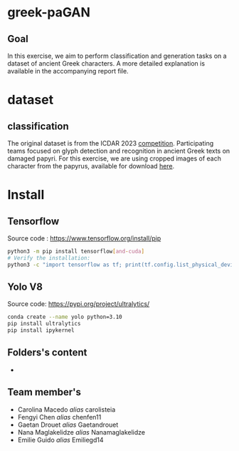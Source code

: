 # greek-paGAN

## Goal
In this exercise, we aim to perform classification and generation tasks on a dataset of ancient Greek characters. A more detailed explanation is available in the accompanying report file.

# dataset
## classification
The original dataset is from the ICDAR 2023 [competition](https://lme.tf.fau.de/competitions/2023-competition-on-detection-and-recognition-of-greek-letters-on-papyri/). Participating teams focused on glyph detection and recognition in ancient Greek texts on damaged papyri. For this exercise, we are using cropped images of each character from the papyrus, available for download [here](https://www.dropbox.com/scl/fo/xmzzg3rks3f9xf0s5i4bz/ABAEORqLtKzgfCxIqjGahPg?rlkey=mtr91csjom9h1274ppeem2gss&st=igv0rka5&dl=0).

# Install
## Tensorflow
Source code : https://www.tensorflow.org/install/pip
```bash
python3 -m pip install tensorflow[and-cuda]
# Verify the installation:
python3 -c "import tensorflow as tf; print(tf.config.list_physical_devices('GPU'))"
```

## Yolo V8
Source code: https://pypi.org/project/ultralytics/
```bash
conda create --name yolo python=3.10
pip install ultralytics
pip install ipykernel
```

## Folders's content
- 

## Team member's
- Carolina Macedo *alias* carolisteia
- Fengyi Chen *alias* chenfen11
- Gaetan Drouet *alias* Gaetandrouet
- Nana Maglakelidze *alias* Nanamaglakelidze
- Emilie Guido *alias* Emiliegd14
